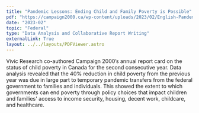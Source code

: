 ```yaml
---
title: "Pandemic Lessons: Ending Child and Family Poverty is Possible"
pdf: "https://campaign2000.ca/wp-content/uploads/2023/02/English-Pandemic-Lessons_Ending-Child-and-Family-Poverty-is-Possible_2022-National-Report-Card-on-Child-and-Family-Poverty.pdf"
date: "2023-02"
topic: "Federal"
type: "Data Analysis and Collaborative Report Writing"
externalLink: True
layout: ../../layouts/PDFViewer.astro
---
```


Vivic Research co-authored Campaign 2000’s annual report card on the status of child poverty in Canada for the second consecutive year. Data analysis revealed that the 40% reduction in child poverty from the previous year was due in large part to temporary pandemic transfers from the federal government to families and individuals. This showed the extent to which governments can end poverty through policy choices that impact children and families' access to income security, housing, decent work, childcare, and healthcare.
